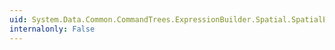 ```yaml
---
uid: System.Data.Common.CommandTrees.ExpressionBuilder.Spatial.SpatialEdmFunctions.PointOnSurface(System.Data.Common.CommandTrees.DbExpression)
internalonly: False
---
```

